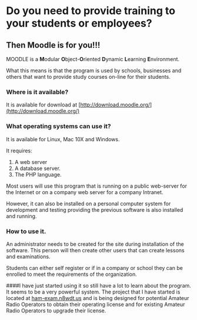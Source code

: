 # Do you need to provide training to your students or employees?

## Then Moodle is for you!!!

MOODLE is a **M**odular **O**bject-**O**riented **D**ynamic **L**earning **E**nvironment.
  
What this means is that the program is used by schools, businesses and others that want to provide study courses on-line for their students.

### Where is it available?
It is available for download at [http://download.moodle.org/](http://download.moodle.org/)

### What operating systems can use it?

It is available for Linux, Mac 10X and Windows. 

It requires: 

1. A web server 
1. A database server. 
1. The PHP language. 

Most users will use this program that is running on a public web-server for the Internet or on a company web server for a company Intranet. 

However, it can also be installed on a personal computer system for development and testing providing the previous software is also installed and running.

### How to use it.

An administrator needs to be created for the site during installation of the software. This person will then create other users that can create lessons and examinations.

Students can either self register or if in a company or school they can be enrolled to meet the requirements of the organization.

####I have just started using it so still have a lot to learn about the program.  
It seems to be a very powerful system. The project that I have started is located at [ham-exam.n8wdt.us](ham-exam.n8wdt.us) and is being designed for potential Amateur Radio Operators to obtain their operating license and for existing Amateur Radio Operators to upgrade their license.

